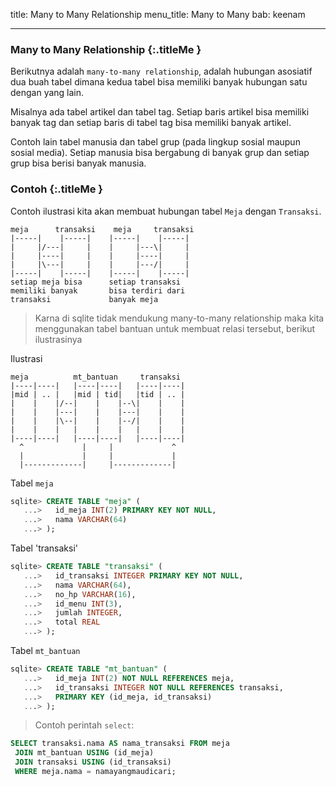 title: Many to Many Relationship
menu_title: Many to Many
bab: keenam

---


### <i class="fa fa-info-circle"></i> Many to Many Relationship {:.titleMe }

Berikutnya adalah `many-to-many relationship`, adalah hubungan asosiatif dua buah tabel dimana kedua tabel bisa memiliki banyak hubungan satu dengan yang lain.

Misalnya ada tabel artikel dan tabel tag.
Setiap baris artikel bisa memiliki banyak tag dan setiap baris di tabel tag bisa memiliki banyak artikel.

Contoh lain tabel manusia dan tabel grup (pada  lingkup sosial maupun sosial media).
Setiap manusia bisa bergabung di banyak grup dan setiap grup bisa berisi banyak manusia.

### <i class="fa fa-code"></i> Contoh {:.titleMe }

Contoh ilustrasi kita akan membuat hubungan tabel `Meja` dengan `Transaksi`.
```
meja      transaksi    meja     transaksi
|-----|    |-----|    |-----|    |-----|
|     |/---|     |    |     |---\|     |
|     |----|     |    |     |----|     |
|     |\---|     |    |     |---/|     |
|-----|    |-----|    |-----|    |-----|
setiap meja bisa      setiap transaksi
memiliki banyak       bisa terdiri dari
transaksi             banyak meja
```

> Karna di sqlite tidak mendukung many-to-many relationship maka kita menggunakan tabel bantuan untuk membuat relasi tersebut, berikut ilustrasinya

Ilustrasi
```
meja          mt_bantuan     transaksi
|----|----|   |----|----|   |----|----|
|mid | .. |   |mid | tid|   |tid | .. |
|    |    |/--|    |    |--\|    |    |
|    |    |---|    |    |---|    |    |
|    |    |\--|    |    |--/|    |    |
|    |    |   |    |    |   |    |    |
|----|----|   |----|----|   |----|----|
  ^             |     |             ^
  |             |     |             |
  |-------------|     |-------------|
```

Tabel `meja`
```sql
sqlite> CREATE TABLE "meja" (
   ...>   id_meja INT(2) PRIMARY KEY NOT NULL,
   ...>   nama VARCHAR(64)
   ...> );
```

Tabel 'transaksi'
```sql
sqlite> CREATE TABLE "transaksi" (
   ...>   id_transaksi INTEGER PRIMARY KEY NOT NULL,
   ...>   nama VARCHAR(64),
   ...>   no_hp VARCHAR(16),
   ...>   id_menu INT(3),
   ...>   jumlah INTEGER,
   ...>   total REAL
   ...> );
```

Tabel `mt_bantuan`
```sql
sqlite> CREATE TABLE "mt_bantuan" (
   ...>   id_meja INT(2) NOT NULL REFERENCES meja,
   ...>   id_transaksi INTEGER NOT NULL REFERENCES transaksi,
   ...>   PRIMARY KEY (id_meja, id_transaksi)
   ...> );
```

> Contoh perintah `select`:
```sql
SELECT transaksi.nama AS nama_transaksi FROM meja 
 JOIN mt_bantuan USING (id_meja) 
 JOIN transaksi USING (id_transaksi) 
 WHERE meja.nama = namayangmaudicari;
```